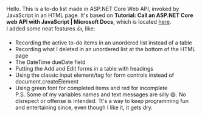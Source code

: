 Hello.  This is a to-do list made in ASP.NET Core Web API, invoked by JavaScript in an HTML page.
It's based on __Tutorial: Call an ASP.NET Core web API with JavaScript | Microsoft Docs__, which is located [here](https://docs.microsoft.com/en-us/aspnet/core/tutorials/web-api-javascript?view=aspnetcore-5.0).<br/>
I added some neat features :thumbsup:, like:<br/> 
-	Recording the active to-do items in an unordered list instead of a table<br/>
-	Recording what I deleted in an unordered list at the bottom of the HTML page<br/>
-	The DateTime dueDate field<br/> 
-	Putting the Add and Edit forms in a table with headings<br/>
-	Using the classic input element/tag for form controls instead of document.createElement<br/>
-	Using green font for completed items and red for incomplete<br/>
P.S. Some of my variables names and text messages are silly :smiley:.  No disrepect or offense is intended.  Tt's a way to keep programming fun and entertaining since, even though I like it, it gets dry.
